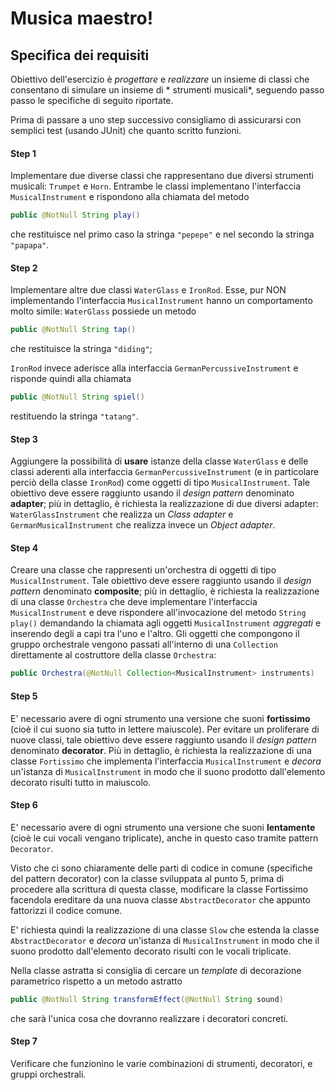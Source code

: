 # Musica maestro!

## Specifica dei requisiti

Obiettivo dell'esercizio è *progettare* e *realizzare* un insieme di classi che consentano di simulare un insieme di *
strumenti musicali*, seguendo passo passo le specifiche di seguito riportate.

Prima di passare a uno step successivo consigliamo di assicurarsi con semplici test (usando JUnit) che quanto scritto
funzioni.

#### Step 1

Implementare due diverse classi che rappresentano due diversi strumenti musicali: `Trumpet` e `Horn`. Entrambe le classi
implementano l'interfaccia `MusicalInstrument` e rispondono alla chiamata del metodo

```java
public @NotNull String play()
```

che restituisce nel primo caso la stringa `"pepepe"` e nel secondo la stringa `"papapa"`.

#### Step 2

Implementare altre due classi `WaterGlass` e `IronRod`. Esse, pur NON implementando l'interfaccia `MusicalInstrument`
hanno un comportamento molto simile: `WaterGlass` possiede un metodo

```java
public @NotNull String tap()
```

che restituisce la stringa `"diding"`;

`IronRod` invece aderisce alla interfaccia `GermanPercussiveInstrument` e risponde quindi alla chiamata

```java
public @NotNull String spiel()
```

restituendo la stringa `"tatang"`.

#### Step 3

Aggiungere la possibilità di **usare** istanze della classe `WaterGlass` e delle classi aderenti alla
interfaccia `GermanPercussiveInstrument` (e in particolare perciò della classe `IronRod`) come oggetti di
tipo `MusicalInstrument`. Tale obiettivo deve essere raggiunto usando il *design pattern* denominato
**adapter**; più in dettaglio, è richiesta la realizzazione di due diversi adapter: `WaterGlassInstrument` che realizza
un *Class adapter* e `GermanMusicalInstrument` che realizza invece un *Object adapter*.

#### Step 4

Creare una classe che rappresenti un'orchestra di oggetti di tipo `MusicalInstrument`. Tale obiettivo deve essere
raggiunto usando il *design pattern* denominato **composite**; più in dettaglio, è richiesta la realizzazione di una
classe `Orchestra` che deve implementare l'interfaccia `MusicalInstrument` e deve rispondere all'invocazione del
metodo `String play()` demandando la chiamata agli oggetti `MusicalInstrument` *aggregati* e inserendo degli a capi tra
l'uno e l'altro. Gli oggetti che compongono il gruppo orchestrale vengono passati all'interno di una `Collection`
direttamente al costruttore della classe `Orchestra`:

```java
public Orchestra(@NotNull Collection<MusicalInstrument> instruments) 
```

#### Step 5

E' necessario avere di ogni strumento una versione che suoni **fortissimo** (cioè il cui suono sia tutto in lettere
maiuscole). Per evitare un proliferare di nuove classi, tale obiettivo deve essere raggiunto usando il *design pattern*
denominato
**decorator**. Più in dettaglio, è richiesta la realizzazione di una classe `Fortissimo` che implementa
l'interfaccia `MusicalInstrument` e *decora* un'istanza di `MusicalInstrument` in modo che il suono prodotto
dall'elemento decorato risulti tutto in maiuscolo.

#### Step 6

E' necessario avere di ogni strumento una versione che suoni **lentamente** (cioè le cui vocali vengano triplicate),
anche in questo caso tramite pattern `Decorator`.

Visto che ci sono chiaramente delle parti di codice in comune (specifiche del pattern decorator) con la classe
sviluppata al punto 5, prima di procedere alla scrittura di questa classe, modificare la classe Fortissimo facendola
ereditare da una nuova classe `AbstractDecorator` che appunto fattorizzi il codice comune.

E' richiesta quindi la realizzazione di una classe `Slow` che estenda la classe `AbstractDecorator` e *decora*
un'istanza di `MusicalInstrument` in modo che il suono prodotto dall'elemento decorato risulti con le vocali triplicate.

Nella classe astratta si consiglia di cercare un *template* di decorazione parametrico rispetto a un metodo astratto 

```java
public @NotNull String transformEffect(@NotNull String sound)
```
che sarà l'unica cosa che dovranno realizzare i decoratori concreti.

#### Step 7

Verificare che funzionino le varie combinazioni di strumenti, decoratori, e gruppi orchestrali.
